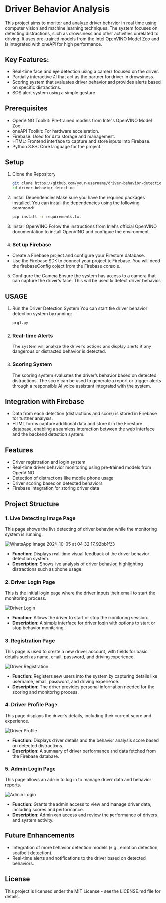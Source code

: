 # Driver Behavior Analysis

This project aims to monitor and analyze driver behavior in real time using computer vision and machine learning techniques. The system focuses on detecting distractions, such as drowsiness and other activities unrelated to driving. It uses pre-trained models from the Intel OpenVINO Model Zoo and is integrated with oneAPI for high performance.

## Key Features:

- Real-time face and eye detection using a camera focused on the driver.
- Partially interactive AI that act as the partner for driver in drowsiness.
- Scoring system that evaluates driver behavior and provides alerts based on specific distractions.
- SOS alert system using a simple gesture.

## Prerequisites

- OpenVINO Toolkit: Pre-trained models from Intel's OpenVINO Model Zoo.
- oneAPI Toolkit: For hardware acceleration.
- Firebase: Used for data storage and management.
- HTML: Frontend interface to capture and store inputs into Firebase.
- Python 3.8+: Core language for the project.

## Setup

1. Clone the Repository

   ```bash
   git clone https://github.com/your-username/driver-behavior-detection.git
   cd driver-behavior-detection
2. Install Dependencies Make sure you have the required packages installed. You can install the dependencies using the following command:

   ```bash
   pip install -r requirements.txt
3. Install OpenVINO Follow the instructions from Intel's official OpenVINO documentation to install OpenVINO and configure the environment.
4. ### Set up Firebase
- Create a Firebase project and configure your Firestore database.
- Use the Firebase SDK to connect your project to Firebase. You will need the firebaseConfig object from the Firebase console.
5. Configure the Camera Ensure the system has access to a camera that can capture the driver's face. This will be used to detect driver behavior.

## USAGE
1. Run the Driver Detection System You can start the driver behavior detection system by running:
   ```bash
   prg1.py
2. ### Real-time Alerts
   The system will analyze the driver’s actions and display alerts if any dangerous or distracted behavior is detected.
3. ### Scoring System
   The scoring system evaluates the driver’s behavior based on detected distractions. The score can be used to generate a report or trigger alerts through a responsible AI voice assistant integrated with the system.

## Integration with Firebase
- Data from each detection (distractions and score) is stored in Firebase for further analysis.
- HTML forms capture additional data and store it in the Firestore database, enabling a seamless interaction between the web interface and the backend detection system.
  
## Features

- Driver registration and login system
- Real-time driver behavior monitoring using pre-trained models from OpenVINO
- Detection of distractions like mobile phone usage
- Driver scoring based on detected behaviors
- Firebase integration for storing driver data

## Project Structure

### 1. Live Detecting Image Page
This page shows the live detecting of driver behavior while the monitoring system is running.

![WhatsApp Image 2024-10-05 at 04 32 17_92bb1f23](https://github.com/user-attachments/assets/b21cc0d2-9c01-4da2-acf6-af6393dab581)

- **Function**: Displays real-time visual feedback of the driver behavior detection system.
- **Description**: Shows live analysis of driver behavior, highlighting distractions such as phone usage.

### 2. Driver Login Page
This is the initial login page where the driver inputs their email to start the monitoring process.

![Driver Login](https://github.com/user-attachments/assets/e8289ff6-fe94-4096-9d37-befdaeb88c09)



- **Function**: Allows the driver to start or stop the monitoring session.
- **Description**: A simple interface for driver login with options to start or stop behavior monitoring.

### 3. Registration Page
This page is used to create a new driver account, with fields for basic details such as name, email, password, and driving experience.

![Driver Registration](https://github.com/user-attachments/assets/ba2abaaa-02eb-42b7-ba21-b4c323e74d0c)


- **Function**: Registers new users into the system by capturing details like username, email, password, and driving experience.
- **Description**: The driver provides personal information needed for the scoring and monitoring process.

### 4. Driver Profile Page
This page displays the driver’s details, including their current score and experience.

![Driver Profile](https://github.com/user-attachments/assets/49105bc1-296e-4724-b3ba-c098c1d06b0f)


- **Function**: Displays driver details and the behavior analysis score based on detected distractions.
- **Description**: A summary of driver performance and data fetched from the Firebase database.

### 5. Admin Login Page
This page allows an admin to log in to manage driver data and behavior reports.

![Admin Login](https://github.com/user-attachments/assets/f3c4d631-ed69-4b2e-8118-ccc4b17c615a)


- **Function**: Grants the admin access to view and manage driver data, including scores and performance.
- **Description**: Admin can access and review the performance of drivers and system activity.

## Future Enhancements
- Integration of more behavior detection models (e.g., emotion detection, seatbelt detection).
- Real-time alerts and notifications to the driver based on detected behaviors.

## License
This project is licensed under the MIT License - see the LICENSE.md file for details.
